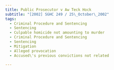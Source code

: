 ```yaml
---
title: Public Prosecutor v Aw Teck Hock 
subtitle: "[2002] SGHC 249 / 25\_October\_2002"
tags:
  - Criminal Procedure and Sentencing
  - Sentencing
  - Culpable homicide not amounting to murder
  - Criminal Procedure and Sentencing
  - Sentencing
  - Mitigation
  - Alleged provocation
  - Accused\'s previous convictions not related

---
```


